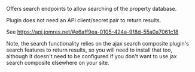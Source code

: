 Offers search endpoints to allow searching of the property database.

Plugin does not need an API client/secret pair to return results.

See https://api.jomres.net/#e6aff9ea-0105-424a-9f8d-55a0a7061c18 

Note, the search functionality relies on the ajax search composite plugin's search features to return results, so you will need to install that too, although it doesn't need to be configured if you don't want to use jax search composite elsewhere on your site.


